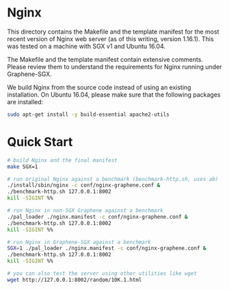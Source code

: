 # Nginx

This directory contains the Makefile and the template manifest for the most
recent version of Nginx web server (as of this writing, version 1.16.1). This
was tested on a machine with SGX v1 and Ubuntu 16.04.

The Makefile and the template manifest contain extensive comments. Please review
them to understand the requirements for Nginx running under Graphene-SGX.

We build Nginx from the source code instead of using an existing installation.
On Ubuntu 16.04, please make sure that the following packages are installed:
```sh
sudo apt-get install -y build-essential apache2-utils
```

# Quick Start

```sh
# build Nginx and the final manifest
make SGX=1

# run original Nginx against a benchmark (benchmark-http.sh, uses ab)
./install/sbin/nginx -c conf/nginx-graphene.conf &
./benchmark-http.sh 127.0.0.1:8002
kill -SIGINT %%

# run Nginx in non-SGX Graphene against a benchmark
./pal_loader ./nginx.manifest -c conf/nginx-graphene.conf &
./benchmark-http.sh 127.0.0.1:8002
kill -SIGINT %%

# run Nginx in Graphene-SGX against a benchmark
SGX=1 ./pal_loader ./nginx.manifest -c conf/nginx-graphene.conf &
./benchmark-http.sh 127.0.0.1:8002
kill -SIGINT %%

# you can also test the server using other utilities like wget
wget http://127.0.0.1:8002/random/10K.1.html
```
